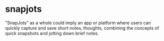 # snapjots
"SnapJots" as a whole could imply an app or platform where users can quickly capture and save short notes, thoughts, combining the concepts of quick snapshots and jotting down brief notes.
